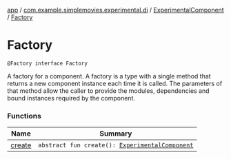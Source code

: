 [app](../../../index.md) / [com.example.simplemovies.experimental.di](../../index.md) / [ExperimentalComponent](../index.md) / [Factory](./index.md)

# Factory

`@Factory interface Factory`

A factory for a component.
A factory is a type with a single method that returns a new component instance each time it is called.
The parameters of that method allow the caller to provide the modules, dependencies
and bound instances required by the component.

### Functions

| Name | Summary |
|---|---|
| [create](create.md) | `abstract fun create(): `[`ExperimentalComponent`](../index.md) |
